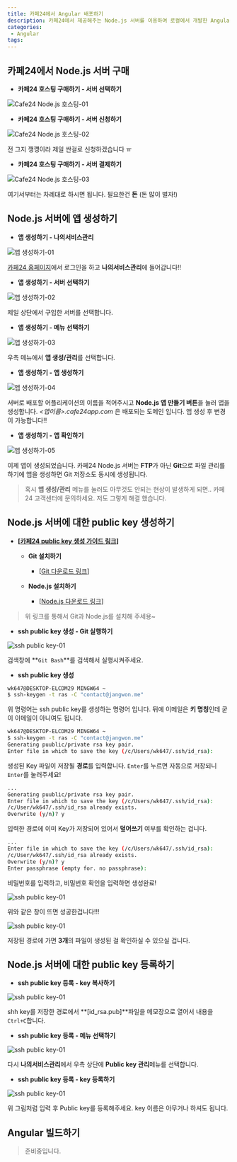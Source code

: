```yaml
---
title: 카페24에서 Angular 배포하기
description: 카페24에서 제공해주는 Node.js 서버를 이용하여 로컬에서 개발한 Angular를 배포하는 방법에 대한 포스팅입니다.
categories:
 - Angular
tags:
---
```


## 카페24에서 Node.js 서버 구매

* **카페24 호스팅 구매하기 - 서버 선택하기**

![Cafe24 Node.js 호스팅-01](https://raw.githubusercontent.com/wkddnjset/wkddnjset.github.io/master/_posts/images/2018-01-30/cafe24_01.png)

* **카페24 호스팅 구매하기 - 서버 신청하기**

![Cafe24 Node.js 호스팅-02](https://raw.githubusercontent.com/wkddnjset/wkddnjset.github.io/master/_posts/images/2018-01-30/cafe24_02.png)

전 그지 깽꺵이라 제일 싼걸로 신청하겠습니다 ㅠ

* **카페24 호스팅 구매하기 - 서버 결제하기**

![Cafe24 Node.js 호스팅-03](https://raw.githubusercontent.com/wkddnjset/wkddnjset.github.io/master/_posts/images/2018-01-30/cafe24_03.png)

여기서부터는 차례대로 하시면 됩니다. 필요한건 **돈** (돈 많이 벌자!)

## Node.js 서버에 앱 생성하기

* **앱 생성하기 - 나의서비스관리**

![앱 생성하기-01](https://raw.githubusercontent.com/wkddnjset/wkddnjset.github.io/master/_posts/images/2018-01-30/app_01.png)

[카페24 홈페이지](https://www.cafe24.com)에서 로그인을 하고 **나의서비스관리**에 들어갑니다!!

* **앱 생성하기 - 서버 선택하기**

![앱 생성하기-02](https://raw.githubusercontent.com/wkddnjset/wkddnjset.github.io/master/_posts/images/2018-01-30/app_02.png)

제일 상단에서 구입한 서버를 선택합니다.

* **앱 생성하기 - 메뉴 선택하기**

![앱 생성하기-03](https://raw.githubusercontent.com/wkddnjset/wkddnjset.github.io/master/_posts/images/2018-01-30/app_03.png)

우측 메뉴에서 **앱 생성/관리**를 선택합니다.

* **앱 생성하기 - 앱 생성하기**

![앱 생성하기-04](https://raw.githubusercontent.com/wkddnjset/wkddnjset.github.io/master/_posts/images/2018-01-30/app_04.png)

서버로 배포할 어플리케이션의 이름을 적어주시고 **Node.js 앱 만들기 버튼**을 눌러 앱을 생성합니다. 
*<앱이름>.cafe24app.com* 은 배포되는 도메인 입니다. 앱 생성 후 변경이 가능합니다!!

* **앱 생성하기 - 앱 확인하기**

![앱 생성하기-05](https://raw.githubusercontent.com/wkddnjset/wkddnjset.github.io/master/_posts/images/2018-01-30/app_05.png)

이제 앱이 생성되었습니다. 카페24 Node.js 서버는 **FTP**가 아닌 **Git**으로 파일 관리를 하기에 앱을 생성하면 Git 저장소도 동시에 생성됩니다.

> 혹시 **앱 생성/관리** 메뉴를 눌러도 아무것도 안되는 현상이 발생하게 되면.. 카페24 고객센터에 문의하세요. 저도 그렇게 해결 했습니다.

## Node.js 서버에 대한 public key 생성하기

* **[[카페24 public key 생성 가이드 링크](https://help.cafe24.com/cs/cs_manual_view.php?idx=46&page=1&categoryIdx=509&s_key=&s_value=&man_no=1)]**

	+ **Git 설치하기**
		* [[Git 다운로드 링크](https://git-scm.com/downloads)]

	+ **Node.js 설치하기**
		* [[Node.js 다운로드 링크](https://nodejs.org/ko/download/)]

> 위 링크를 통해서 Git과 Node.js를 설치해 주세용~

* **ssh public key 생성 - Git 실행하기**

![ssh public key-01](https://raw.githubusercontent.com/wkddnjset/wkddnjset.github.io/master/_posts/images/2018-01-30/ssh_01.png)

검색창에 **`Git Bash`**를 검색해서 실행시켜주세요.

* **ssh public key 생성**

```sh
wk647@DESKTOP-ELCDM29 MINGW64 ~
$ ssh-keygen -t ras -C "contact@jangwon.me"
```

위 명령어는 ssh public key를 생성하는 명령어 입니다. 뒤에 이메일은 **키 명칭**인데 굳이 이메일이 아니여도 됩니다. 

```sh
wk647@DESKTOP-ELCDM29 MINGW64 ~
$ ssh-keygen -t ras -C "contact@jangwon.me"
Generating puublic/private rsa key pair.
Enter file in which to save the key (/c/Users/wk647/.ssh/id_rsa):
```

생성된 Key 파일이 저장될 **경로**를 입력합니다. `Enter`를 누르면 자동으로 저장되니 `Enter`를 눌러주세요!

```sh
...
Generating puublic/private rsa key pair.
Enter file in which to save the key (/c/Users/wk647/.ssh/id_rsa):
/c/User/wk647/.ssh/id_rsa already exists.
Overwrite (y/n)? y
```

입력한 경로에 이미 Key가 저장되어 있어서 **덮어쓰기** 여부를 확인하는 겁니다.

```bash
...
Enter file in which to save the key (/c/Users/wk647/.ssh/id_rsa):
/c/User/wk647/.ssh/id_rsa already exists.
Overwrite (y/n)? y
Enter passphrase (empty for. no passphrase):
```

비밀번호를 입력하고, 비밀번호 확인을 입력하면 생성완료!

![ssh public key-01](https://raw.githubusercontent.com/wkddnjset/wkddnjset.github.io/master/_posts/images/2018-01-30/ssh_06.png)

위와 같은 창이 뜨면 성공한겁니다!!!

![ssh public key-01](https://raw.githubusercontent.com/wkddnjset/wkddnjset.github.io/master/_posts/images/2018-01-30/ssh_07.png)

저장된 경로에 가면 **3개**의 파일이 생성된 걸 확인하실 수 있으실 겁니다.

## Node.js 서버에 대한 public key 등록하기


* **ssh public key 등록 - key 복사하기**

![ssh public key-01](https://raw.githubusercontent.com/wkddnjset/wkddnjset.github.io/master/_posts/images/2018-01-30/register_01.png)

shh key를 저장한 경로에서 **[id_rsa.pub]**파일을 메모장으로 열어서 내용을 `Ctrl+C`합니다.

* **ssh public key 등록 - 메뉴 선택하기**

![ssh public key-01](https://raw.githubusercontent.com/wkddnjset/wkddnjset.github.io/master/_posts/images/2018-01-30/register_02.png)

다시 **나의서비스관리**에서 우측 상단에 **Public key 관리**메뉴를 선택합니다.

* **ssh public key 등록 - key 등록하기**

![ssh public key-01](https://raw.githubusercontent.com/wkddnjset/wkddnjset.github.io/master/_posts/images/2018-01-30/register_03.png)

위 그림처럼 입력 후 Public key를 등록해주세요. key 이름은 아무거나 하셔도 됩니다.

## Angular 빌드하기

> 준비중입니다.